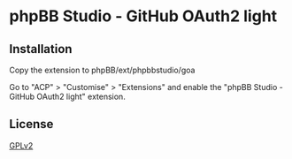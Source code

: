 # phpBB Studio - GitHub OAuth2 light

## Installation

Copy the extension to phpBB/ext/phpbbstudio/goa

Go to "ACP" > "Customise" > "Extensions" and enable the "phpBB Studio - GitHub OAuth2 light" extension.

## License

[GPLv2](license.txt)
